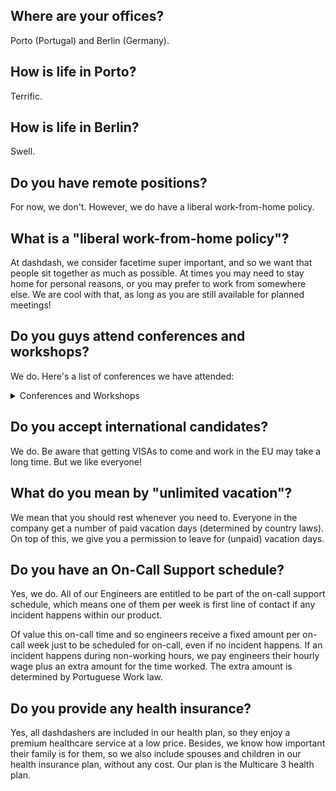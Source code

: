 ## Where are your offices?
Porto (Portugal) and Berlin (Germany). 

## How is life in Porto?
Terrific. 

## How is life in Berlin?
Swell. 

## Do you have remote positions? 
For now, we don't. However, we do have a liberal work-from-home policy.

## What is a "liberal work-from-home policy"?
At dashdash, we consider facetime super important, and so we want that people sit together as much as possible. At times you may need to stay home for personal reasons, or you may prefer to work from somewhere else. We are cool with that, as long as you are still available for planned meetings! 

## Do you guys attend conferences and workshops?
We do. Here's a list of conferences we have attended:

<details><summary>Conferences and Workshops</summary>

```
Engineering
- 2018-11 React Day, Berlin, Germany 
- 2018-10 Google Cloud Next '18, London, UK
- 2017-05 Google Cloud Next, London, UK
- 2017-05 We Are Developers, Vienna, Austria

Design
- 2018-10 Mirror Conf, Braga, Portugal
- 2017-04 OFFF Barcelona, Barcelona, Spain

```

</details>

## Do you accept international candidates?
We do. Be aware that getting VISAs to come and work in the EU may take a long time. But we like everyone!

## What do you mean by "unlimited vacation"?
We mean that you should rest whenever you need to. Everyone in the company get a number of paid vacation days (determined by country laws). On top of this, we give you a permission to leave for (unpaid) vacation days. 

## Do you have an On-Call Support schedule?
Yes, we do. All of our Engineers are entitled to be part of the on-call support schedule, which means one of them per week is first line of contact if any incident happens within our product.

Of value this on-call time and so engineers receive a fixed amount per on-call week just to be scheduled for on-call, even if no incident happens. If an incident happens during non-working hours, we pay engineers their hourly wage plus an extra amount for the time worked. The extra amount is determined by Portuguese Work law.

## Do you provide any health insurance?
Yes, all dashdashers are included in our health plan, so they enjoy a premium healthcare service at a low price. Besides, we know how important their family is for them, so we also include spouses and children in our health insurance plan, without any cost. Our plan is the Multicare 3 health plan.

